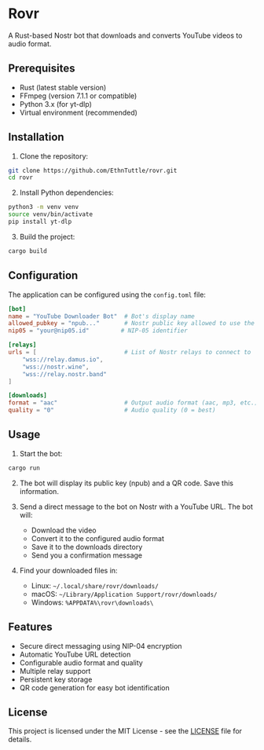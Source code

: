 # Rovr

A Rust-based Nostr bot that downloads and converts YouTube videos to audio format.

## Prerequisites

- Rust (latest stable version)
- FFmpeg (version 7.1.1 or compatible)
- Python 3.x (for yt-dlp)
- Virtual environment (recommended)

## Installation

1. Clone the repository:
```bash
git clone https://github.com/EthnTuttle/rovr.git
cd rovr
```

2. Install Python dependencies:
```bash
python3 -m venv venv
source venv/bin/activate
pip install yt-dlp
```

3. Build the project:
```bash
cargo build
```

## Configuration

The application can be configured using the `config.toml` file:

```toml
[bot]
name = "YouTube Downloader Bot"  # Bot's display name
allowed_pubkey = "npub..."       # Nostr public key allowed to use the bot
nip05 = "your@nip05.id"         # NIP-05 identifier

[relays]
urls = [                         # List of Nostr relays to connect to
    "wss://relay.damus.io",
    "wss://nostr.wine",
    "wss://relay.nostr.band"
]

[downloads]
format = "aac"                   # Output audio format (aac, mp3, etc.)
quality = "0"                    # Audio quality (0 = best)
```

## Usage

1. Start the bot:
```bash
cargo run
```

2. The bot will display its public key (npub) and a QR code. Save this information.

3. Send a direct message to the bot on Nostr with a YouTube URL. The bot will:
   - Download the video
   - Convert it to the configured audio format
   - Save it to the downloads directory
   - Send you a confirmation message

4. Find your downloaded files in:
   - Linux: `~/.local/share/rovr/downloads/`
   - macOS: `~/Library/Application Support/rovr/downloads/`
   - Windows: `%APPDATA%\rovr\downloads\`

## Features

- Secure direct messaging using NIP-04 encryption
- Automatic YouTube URL detection
- Configurable audio format and quality
- Multiple relay support
- Persistent key storage
- QR code generation for easy bot identification

## License

This project is licensed under the MIT License - see the [LICENSE](LICENSE) file for details. 